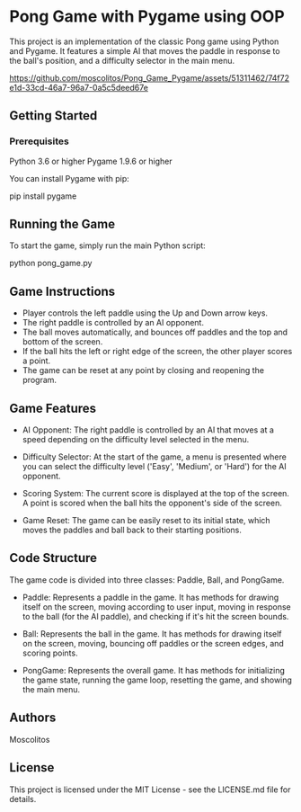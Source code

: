 # Pong Game with Pygame using OOP
This project is an implementation of the classic Pong game using Python and Pygame. It features a simple AI that moves the paddle in response to the ball's position, and a difficulty selector in the main menu.


https://github.com/moscolitos/Pong_Game_Pygame/assets/51311462/74f72e1d-33cd-46a7-96a7-0a5c5deed67e




## Getting Started

### Prerequisites
Python 3.6 or higher
Pygame 1.9.6 or higher

You can install Pygame with pip:

pip install pygame

## Running the Game
To start the game, simply run the main Python script:

python pong_game.py

## Game Instructions
- Player controls the left paddle using the Up and Down arrow keys.
- The right paddle is controlled by an AI opponent.
- The ball moves automatically, and bounces off paddles and the top and bottom of the screen.
- If the ball hits the left or right edge of the screen, the other player scores a point.
- The game can be reset at any point by closing and reopening the program.

## Game Features
- AI Opponent: The right paddle is controlled by an AI that moves at a speed depending on the difficulty level selected in the menu.

- Difficulty Selector: At the start of the game, a menu is presented where you can select the difficulty level ('Easy', 'Medium', or 'Hard') for the AI opponent.

- Scoring System: The current score is displayed at the top of the screen. A point is scored when the ball hits the opponent's side of the screen.

- Game Reset: The game can be easily reset to its initial state, which moves the paddles and ball back to their starting positions.

## Code Structure

The game code is divided into three classes: Paddle, Ball, and PongGame.

- Paddle: Represents a paddle in the game. It has methods for drawing itself on the screen, moving according to user input, moving in response to the ball (for the AI paddle), and checking if it's hit the screen bounds.

- Ball: Represents the ball in the game. It has methods for drawing itself on the screen, moving, bouncing off paddles or the screen edges, and scoring points.

- PongGame: Represents the overall game. It has methods for initializing the game state, running the game loop, resetting the game, and showing the main menu.

## Authors
Moscolitos

## License
This project is licensed under the MIT License - see the LICENSE.md file for details.





